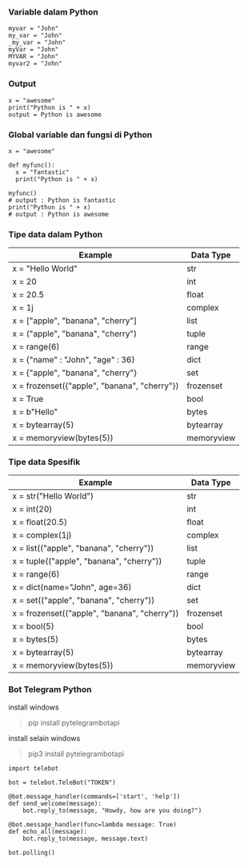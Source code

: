 ### Variable dalam Python
```
myvar = "John"
my_var = "John"
_my_var = "John"
myVar = "John"
MYVAR = "John"
myvar2 = "John"
```

### Output
```
x = "awesome"
print("Python is " + x)
output = Python is awesome
```

### Global variable dan fungsi di Python
```
x = "awesome"

def myfunc():
  x = "fantastic"
  print("Python is " + x)

myfunc()
# output : Python is fantastic
print("Python is " + x)
# output : Python is awesome
```

### Tipe data dalam Python
|Example|Data Type|
|--- |--- |
|x = "Hello World"|str|
|x = 20|int|
|x = 20.5|float|
|x = 1j|complex|
|x = ["apple", "banana", "cherry"]|list|
|x = ("apple", "banana", "cherry")|tuple|
|x = range(6)|range|
|x = {"name" : "John", "age" : 36}|dict|
|x = {"apple", "banana", "cherry"}|set|
|x = frozenset({"apple", "banana", "cherry"})|frozenset|
|x = True|bool|
|x = b"Hello"|bytes|
|x = bytearray(5)|bytearray|
|x = memoryview(bytes(5))|memoryview|

### Tipe data Spesifik
|Example|Data Type|
|--- |--- |
|x = str("Hello World")|str|
|x = int(20)|int|
|x = float(20.5)|float|
|x = complex(1j)|complex|
|x = list(("apple", "banana", "cherry"))|list|
|x = tuple(("apple", "banana", "cherry"))|tuple|
|x = range(6)|range|
|x = dict(name="John", age=36)|dict|
|x = set(("apple", "banana", "cherry"))|set|
|x = frozenset(("apple", "banana", "cherry"))|frozenset|
|x = bool(5)|bool|
|x = bytes(5)|bytes|
|x = bytearray(5)|bytearray|
|x = memoryview(bytes(5))|memoryview|


### Bot Telegram Python
install windows
> pip install pytelegrambotapi

install selain windows
> pip3 install pytelegrambotapi
```
import telebot

bot = telebot.TeleBot("TOKEN")

@bot.message_handler(commands=['start', 'help'])
def send_welcome(message):
	bot.reply_to(message, "Howdy, how are you doing?")

@bot.message_handler(func=lambda message: True)
def echo_all(message):
	bot.reply_to(message, message.text)

bot.polling()
```